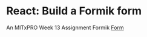 # React: Build a Formik form
An MITxPRO Week 13 Assignment
Formik [Form](https://lei-marie.github.io/createFormikForm/)
